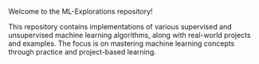Welcome to the ML-Explorations repository! 

This repository contains implementations of various supervised and unsupervised machine learning algorithms, along with real-world projects and examples. The focus is on mastering machine learning concepts through practice and project-based learning.

